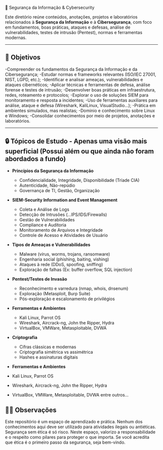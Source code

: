 🔐 Segurança da Informação & Cybersecurity

Este diretório reúne conteúdos, anotações, projetos e laboratórios relacionados à **Segurança da Informação** e à **Cibersegurança**, com foco em fundamentos, boas práticas, ataques e defesas, análise de vulnerabilidades, testes de intrusão (Pentest), normas e ferramentas modernas.

---

## 📌 Objetivos

-Compreender os fundamentos da Segurança da Informação e da Cibersegurança;
-Estudar normas e frameworks relevantes (ISO/IEC 27001, NIST, LGPD, etc.);
-Identificar e analisar ameaças, vulnerabilidades e ataques cibernéticos;
-Aplicar técnicas e ferramentas de defesa, análise forense e testes de intrusão;
-Desenvolver boas práticas em infraestrutura, redes, roteamento e protocolos;
-Explorar o uso de soluções SIEM para monitoramento e resposta a incidentes;
-Uso de ferramentas auxiliares para análise, ataque e defesa (Wireshark, KaliLinux, VisualStudio...);
-Prática em ambientes simulados, mas realistas;
-Dominio e conhecimento sobre Linux e Windows; 
-Consolidar conhecimentos por meio de projetos, anotações e laboratórios.

---

## 🔒 Tópicos de Estudo - Apenas uma visão mais superficial (Possui além ou que ainda não foram abordados a fundo)

- **Princípios da Segurança da Informação**
  - Confidencialidade, Integridade, Disponibilidade (Tríade CIA)
  - Autenticidade, Não-repúdio
  - Governança de TI, Gestão, Organização

- **SIEM-Security Information and Event Management**
  - Coleta e Análise de Logs
  - Detecção de Intrusões (...IPS/IDS/Firewalls)
  - Gestão de Vulnerabilidades
  - Compliance e Auditoria
  - Monitoramento de Arquivos e Integridade
  - Controle de Acesso e Atividades de Usuário
  
- **Tipos de Ameaças e Vulnerabilidades**
  - Malware (vírus, worms, trojans, ransomware)
  - Engenharia social (phishing, baiting, vishing)
  - Ataques à rede (DDoS, spoofing, sniffing)
  - Exploração de falhas (Ex: buffer overflow, SQL injection)

- **Pentest/Testes de Invasão**
  - Reconhecimento e varredura (nmap, whois, dnsenum)
  - Exploração (Metasploit, Burp Suite)
  - Pós-exploração e escalonamento de privilégios

- **Ferramentas e Ambientes**
  - Kali Linux, Parrot OS
  - Wireshark, Aircrack-ng, John the Ripper, Hydra
  - VirtualBox, VMWare, Metasploitable, DVWA

- **Criptografia**
  - Cifras clássicas e modernas
  - Criptografia simétrica vs assimétrica
  - Hashes e assinaturas digitais

 - **Ferramentas e Ambientes**
  - Kali Linux, Parrot OS
  - Wireshark, Aircrack-ng, John the Ripper, Hydra
  - VirtualBox, VMWare, Metasploitable, DVWA
entre outros...

## 👨‍💻 Observações

Este repositório é um espaço de aprendizado e prática. Nenhum dos conhecimentos aqui deve ser utilizado para atividades ilegais ou antiéticas. 
Segurança sem ética é só risco. Neste espaço, valorizo a responsabilidade e o respeito como pilares para proteger o que importa.
Se você acredita que ética é o primeiro passo da segurança, seja bem-vindo.

